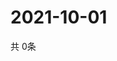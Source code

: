 # 2021-10-01
  共 0条

  <!-- BEGIN -->
  <!-- 最后更新时间Fri Oct 01 2021 10:03:45 GMT+0000 (Coordinated Universal Time) -->
  
  <!-- END -->
  
  